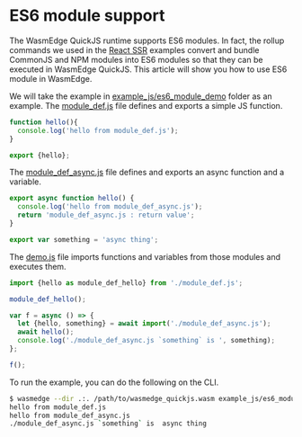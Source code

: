 # ES6 module support

The WasmEdge QuickJS runtime supports ES6 modules. In fact, the rollup commands we used in the [React SSR](ssr.md) examples convert and bundle CommonJS and NPM modules into ES6 modules so that they can be executed in WasmEdge QuickJS. This article will show you how to use ES6 module in WasmEdge.

We will take the example in [example_js/es6_module_demo](https://github.com/second-state/wasmedge-quickjs/tree/main/example_js/es6_module_demo) folder as an example. The [module_def.js](https://github.com/second-state/wasmedge-quickjs/blob/main/example_js/es6_module_demo/module_def.js) file defines and exports a simple JS function.

```javascript
function hello(){
  console.log('hello from module_def.js');
}

export {hello};
```

The [module_def_async.js](https://github.com/second-state/wasmedge-quickjs/blob/main/example_js/es6_module_demo/module_def_async.js) file defines and exports an async function and a variable.

```javascript
export async function hello() {
  console.log('hello from module_def_async.js');
  return 'module_def_async.js : return value';
}

export var something = 'async thing';
```

The [demo.js](https://github.com/second-state/wasmedge-quickjs/blob/main/example_js/es6_module_demo/demo.js) file imports functions and variables from those modules and executes them.

```javascript
import {hello as module_def_hello} from './module_def.js';

module_def_hello();

var f = async () => {
  let {hello, something} = await import('./module_def_async.js');
  await hello();
  console.log('./module_def_async.js `something` is ', something);
};

f();
```

To run the example, you can do the following on the CLI.

```bash
$ wasmedge --dir .:. /path/to/wasmedge_quickjs.wasm example_js/es6_module_demo/demo.js
hello from module_def.js
hello from module_def_async.js
./module_def_async.js `something` is  async thing
```
